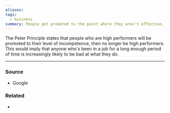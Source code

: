 ```yaml
---
aliases: 
tags:
  - business
summary: People get promoted to the point where they aren't effective, then stop getting promoted.
---
```

The Peter Principle states that people who are high performers will be promoted to their level of incompetence, then no longer be high performers. This would imply that anyone who's been in a job for a long enough period of time is increasingly likely to be bad at what they do. 

---
### Source
- Google

### Related
- 